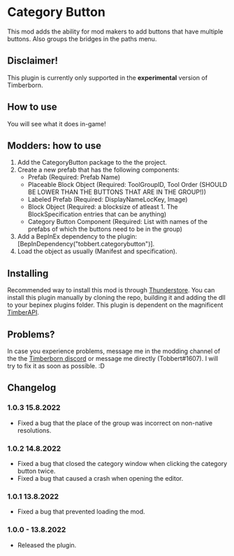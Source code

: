 # Category Button

This mod adds the ability for mod makers to add buttons that have multiple buttons. Also groups the bridges in the paths menu. 

## Disclaimer!

This plugin is currently only supported in the **experimental** version of Timberborn.

## How to use

You will see what it does in-game!

## Modders: how to use

1. Add the CategoryButton package to the the project.
2. Create a new prefab that has the following components: 
   - Prefab (Required: Prefab Name)
   - Placeable Block Object (Required: ToolGroupID, Tool Order (SHOULD BE LOWER THAN THE BUTTONS THAT ARE IN THE GROUP!))
   - Labeled Prefab (Required: DisplayNameLocKey, Image)
   - Block Object (Required: a blocksize of atleast 1. The BlockSpecification entries that can be anything)
   - Category Button Component (Required: List with names of the prefabs of which the buttons need to be in the group)
3. Add a BepInEx dependency to the plugin: [BepInDependency("tobbert.categorybutton")].
4. Load the object as usually (Manifest and specification).

## Installing

Recommended way to install this mod is through [Thunderstore](https://timberborn.thunderstore.io/). You can install this plugin manually by cloning the repo, building it
and adding the dll to your bepinex plugins folder. This plugin is dependent on the magnificent [TimberAPI](https://github.com/Timberborn-Modding-Central/TimberAPI).

## Problems?

In case you experience problems, message me in the modding channel of the the [Timberborn discord](https://discord.gg/mfbBF4cWpX) or message me directly (Tobbert#1607). I will try to fix it as soon as possible. :D

## Changelog

### 1.0.3 15.8.2022

- Fixed a bug that the place of the group was incorrect on non-native resolutions.

### 1.0.2 14.8.2022

- Fixed a bug that closed the category window when clicking the category button twice. 
- Fixed a bug that caused a crash when opening the editor.

### 1.0.1 13.8.2022

- Fixed a bug that prevented loading the mod. 

### 1.0.0 - 13.8.2022

- Released the plugin.
